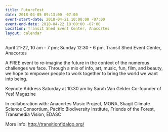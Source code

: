 ```yaml
---
title: FutureFest
date: 2018-04-05 09:13:00 -07:00
event-start-date: 2018-04-21 10:00:00 -07:00
event-end-date: 2018-04-22 18:00:00 -07:00
Location: Transit Shed Event Center, Anacortes
layout: calendar
---
```


April 21-22, 10 am - 7 pm; Sunday 12:30 - 6 pm, Transit Shed Event Center, Anacortes

A FREE event to re-imagine the future in the context of the numerous challenges we face. Through a mix of info, art, music, fun, film, and beauty, we hope to empower people to work together to bring the world we want into being.

Keynote Address
Saturday at 10:30 am by
Sarah Van Gelder
Co-founder of Yes! Magazine

In collaboration with:
Anacortes Music Project, MONA, Skagit Climate Science Consortium, Pacific Biodiversity Institute, Friends of the Forest, Transmedia Vision, EDASC

More Info: http://transitionfidalgo.org/